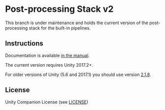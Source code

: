 # Post-processing Stack v2

This branch is under maintenance and holds the current version of the post-processing stack for the built-in pipelines.

Instructions
------------

Documentation is available [in the manual](https://docs.unity3d.com/Packages/com.unity.postprocessing@latest/index.html).

The current version requires Unity 2017.2+.

For older versions of Unity (5.6 and 2017.1) you should use version [2.1.8](https://github.com/Unity-Technologies/PostProcessing/tree/bec8546fc498db388cedadd14021cc7006338cc4).

License
-------

Unity Companion License (see [LICENSE](LICENSE.md))
